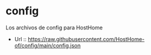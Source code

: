 # config
Los archivos de config para HostHome

* Url :: https://raw.githubusercontent.com/HostHome-of/config/main/config.json